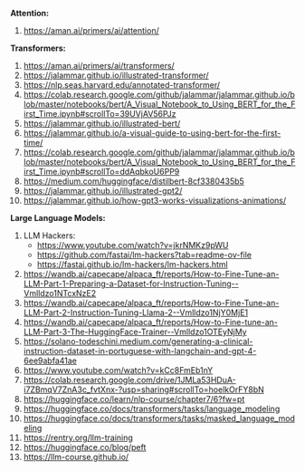**Attention:**
1.	https://aman.ai/primers/ai/attention/
    
**Transformers:**
1.	https://aman.ai/primers/ai/transformers/ 
2.	https://jalammar.github.io/illustrated-transformer/ 
3.	https://nlp.seas.harvard.edu/annotated-transformer/
   4. https://colab.research.google.com/github/jalammar/jalammar.github.io/blob/master/notebooks/bert/A_Visual_Notebook_to_Using_BERT_for_the_First_Time.ipynb#scrollTo=39UVjAV56PJz
5.	https://jalammar.github.io/illustrated-bert/ 
6.	https://jalammar.github.io/a-visual-guide-to-using-bert-for-the-first-time/ 
   7. https://colab.research.google.com/github/jalammar/jalammar.github.io/blob/master/notebooks/bert/A_Visual_Notebook_to_Using_BERT_for_the_First_Time.ipynb#scrollTo=ddAqbkoU6PP9
8.	https://medium.com/huggingface/distilbert-8cf3380435b5 
9.	https://jalammar.github.io/illustrated-gpt2/  
10. https://jalammar.github.io/how-gpt3-works-visualizations-animations/

**Large Language Models:**

1.	LLM Hackers:
    -	https://www.youtube.com/watch?v=jkrNMKz9pWU
    -	https://github.com/fastai/lm-hackers?tab=readme-ov-file 
    -	https://fastai.github.io/lm-hackers/lm-hackers.html
2.	https://wandb.ai/capecape/alpaca_ft/reports/How-to-Fine-Tune-an-LLM-Part-1-Preparing-a-Dataset-for-Instruction-Tuning--Vmlldzo1NTcxNzE2 
3.	  https://wandb.ai/capecape/alpaca_ft/reports/How-to-Fine-Tune-an-LLM-Part-2-Instruction-Tuning-Llama-2--Vmlldzo1NjY0MjE1 
4.	https://wandb.ai/capecape/alpaca_ft/reports/How-to-Fine-tune-an-LLM-Part-3-The-HuggingFace-Trainer--Vmlldzo1OTEyNjMy 
5.	https://solano-todeschini.medium.com/generating-a-clinical-instruction-dataset-in-portuguese-with-langchain-and-gpt-4-6ee9abfa41ae 
6.	https://www.youtube.com/watch?v=kCc8FmEb1nY
7.	https://colab.research.google.com/drive/1JMLa53HDuA-i7ZBmqV7ZnA3c_fvtXnx-?usp=sharing#scrollTo=hoelkOrFY8bN 
8.	https://huggingface.co/learn/nlp-course/chapter7/6?fw=pt 
9.	https://huggingface.co/docs/transformers/tasks/language_modeling 
10.	https://huggingface.co/docs/transformers/tasks/masked_language_modeling 
11.	https://rentry.org/llm-training 
12.	https://huggingface.co/blog/peft 
13. https://llm-course.github.io/
